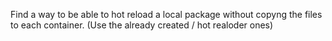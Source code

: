 Find a way to be able to hot reload a local package without copyng the files to each container. (Use the already created / hot realoder ones)